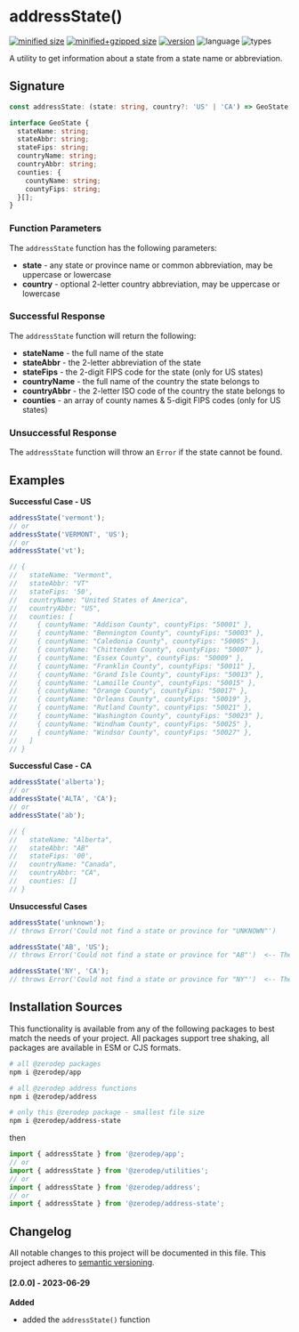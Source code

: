 # addressState()

[![minified size](https://img.shields.io/bundlephobia/min/@zerodep/address-state?style=flat-square&color=blue)](https://bundlephobia.com/package/@zerodep/address-state)
[![minified+gzipped size](https://img.shields.io/bundlephobia/minzip/@zerodep/address-state?style=flat-square&color=blue)](https://bundlephobia.com/package/@zerodep/address-state)
[![version](https://img.shields.io/npm/v/@zerodep/address-state?style=flat-square&color=blue)](https://www.npmjs.com/package/@zerodep/address-state)
![language](https://img.shields.io/badge/typescript-100%25-blue?style=flat-square)
![types](https://img.shields.io/badge/types-included-blue?style=flat-square)

A utility to get information about a state from a state name or abbreviation.

## Signature

```typescript
const addressState: (state: string, country?: 'US' | 'CA') => GeoState;

interface GeoState {
  stateName: string;
  stateAbbr: string;
  stateFips: string;
  countryName: string;
  countryAbbr: string;
  counties: {
    countyName: string;
    countyFips: string;
  }[];
}
```

### Function Parameters

The `addressState` function has the following parameters:

- **state** - any state or province name or common abbreviation, may be uppercase or lowercase
- **country** - optional 2-letter country abbreviation, may be uppercase or lowercase

### Successful Response

The `addressState` function will return the following:

- **stateName** - the full name of the state
- **stateAbbr** - the 2-letter abbreviation of the state
- **stateFips** - the 2-digit FIPS code for the state (only for US states)
- **countryName** - the full name of the country the state belongs to
- **countryAbbr** - the 2-letter ISO code of the country the state belongs to
- **counties** - an array of county names & 5-digit FIPS codes (only for US states)

### Unsuccessful Response

The `addressState` function will throw an `Error` if the state cannot be found.

## Examples

**Successful Case - US**

```javascript
addressState('vermont');
// or
addressState('VERMONT', 'US');
// or
addressState('vt');

// {
//   stateName: "Vermont",
//   stateAbbr: "VT"
//   stateFips: '50',
//   countryName: "United States of America",
//   countryAbbr: "US",
//   counties: [
//     { countyName: "Addison County", countyFips: "50001" },
//     { countyName: "Bennington County", countyFips: "50003" },
//     { countyName: "Caledonia County", countyFips: "50005" },
//     { countyName: "Chittenden County", countyFips: "50007" },
//     { countyName: "Essex County", countyFips: "50009" },
//     { countyName: "Franklin County", countyFips: "50011" },
//     { countyName: "Grand Isle County", countyFips: "50013" },
//     { countyName: "Lamoille County", countyFips: "50015" },
//     { countyName: "Orange County", countyFips: "50017" },
//     { countyName: "Orleans County", countyFips: "50019" },
//     { countyName: "Rutland County", countyFips: "50021" },
//     { countyName: "Washington County", countyFips: "50023" },
//     { countyName: "Windham County", countyFips: "50025" },
//     { countyName: "Windsor County", countyFips: "50027" },
//   ]
// }
```

**Successful Case - CA**

```javascript
addressState('alberta');
// or
addressState('ALTA', 'CA');
// or
addressState('ab');

// {
//   stateName: "Alberta",
//   stateAbbr: "AB"
//   stateFips: '00',
//   countryName: "Canada",
//   countryAbbr: "CA",
//   counties: []
// }
```

**Unsuccessful Cases**

```javascript
addressState('unknown');
// throws Error('Could not find a state or province for "UNKNOWN"')

addressState('AB', 'US');
// throws Error('Could not find a state or province for "AB"')  <-- The US parameter limits scope to only US states

addressState('NY', 'CA');
// throws Error('Could not find a state or province for "NY"')  <-- The CA parameter limits scope to only Canadian provinces
```

## Installation Sources

This functionality is available from any of the following packages to best match the needs of your project. All packages support tree shaking, all packages are available in ESM or CJS formats.

```bash
# all @zerodep packages
npm i @zerodep/app

# all @zerodep address functions
npm i @zerodep/address

# only this @zerodep package - smallest file size
npm i @zerodep/address-state
```

then

```javascript
import { addressState } from '@zerodep/app';
// or
import { addressState } from '@zerodep/utilities';
// or
import { addressState } from '@zerodep/address';
// or
import { addressState } from '@zerodep/address-state';
```

## Changelog

All notable changes to this project will be documented in this file. This project adheres to [semantic versioning](https://semver.org/spec/v2.0.0.html).

#### [2.0.0] - 2023-06-29

**Added**

- added the `addressState()` function
